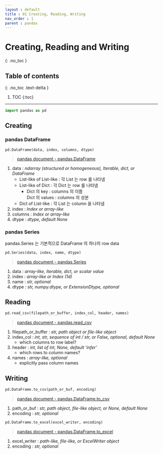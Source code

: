 ```yaml
---
layout : default
title : 01 Creating, Reading, Writing
nav_order : 1
parent : pandas
---
```


# Creating, Reading and Writing
{: .no_toc }

## Table of contents
{: .no_toc .text-delta }

1. TOC
{:toc}

---

```python
import pandas as pd
```

## Creating

### pandas DataFrame
```python
pd.DataFrame(data, index, columns, dtype)
```
> [pandas document - pandas.DataFrame](https://pandas.pydata.org/docs/reference/api/pandas.DataFrame.html?highlight=dataframe#pandas.DataFrame)

1. data : *ndarray (structured or homogeneous), Iterable, dict, or DataFrame*
    - List-like of List-like : 각 List 는 row 를 나타냄  
    - List-like of Dict : 각 Dict 는 row 를 나타냄  
        - Dict 의 key : columns 의 이름  
          Dict 의 values : columns 의 성분
    - Dict of List-like : 각 List 는 column 을 나타냄
2. index : *Index or array-like*
3. columns : *Index or array-like*
4. dtype : *dtype, default None*


### pandas Series
pandas.Series 는 기본적으로 DataFrame 의 하나의 row data

```python
pd.Series(data, index, name, dtype)
```
> [pandas document - pandas.Series](https://pandas.pydata.org/docs/reference/api/pandas.Series.html?highlight=series#pandas.Series)

1. data : *array-like, Iterable, dict, or scalar value*
2. index : *array-like or Index (1d)*
3. name : *str, optional*
4. dtype : *str, numpy.dtype, or ExtensionDtype, optional*


## Reading
```python
pd.read_csv(filepath_or_buffer, index_col, header, names)
```
>[pandas document - pandas.read_csv](https://pandas.pydata.org/docs/reference/api/pandas.read_csv.html?highlight=read_csv#pandas.read_csv)

1. filepath_or_buffer : *str, path object or file-like object*
2. index_col : *int, str, sequence of int / str, or False, optional, default None*
    - which columns to row label?
3. header : *int, list of int, None, default ‘infer’*
    - which rows to column names?
4. names : *array-like, optional*
    - explicitly pass column names

## Writing
```python
pd.DataFrame.to_csv(path_or_buf, encoding)
```
> [pandas document - pandas.DataFrame.to_csv](https://pandas.pydata.org/docs/reference/api/pandas.DataFrame.to_csv.html?highlight=to_csv#pandas.DataFrame.to_csv)

1. path_or_buf : *str, path object, file-like object, or None, default None*
2. encoding : *str, optional*

```python
pd.DataFrame.to_excel(excel_writer, encoding)
```
> [pandas document - pandas.DataFrame.to_excel](https://pandas.pydata.org/docs/reference/api/pandas.DataFrame.to_excel.html#pandas.DataFrame.to_excel)

1. excel_writer : *path-like, file-like, or ExcelWriter object*
2. encoding : *str, optional*
